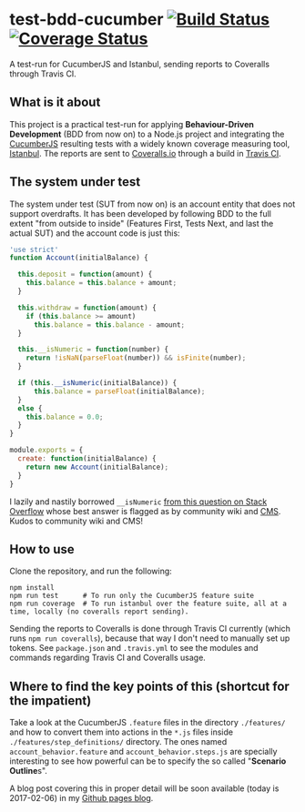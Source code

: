 # test-bdd-cucumber [![Build Status](https://travis-ci.org/gvisoc/test-bdd-cucumber.svg?branch=master)](https://travis-ci.org/gvisoc/test-bdd-cucumber) [![Coverage Status](https://coveralls.io/repos/github/gvisoc/test-bdd-cucumber/badge.svg?branch=master)](https://coveralls.io/github/gvisoc/test-bdd-cucumber?branch=master)
A test-run for CucumberJS and Istanbul, sending reports to Coveralls through Travis CI.

## What is it about
This project is a practical test-run for applying **Behaviour-Driven Development** (BDD from now on) to a Node.js project and integrating the [CucumberJS](https://cucumber.io) resulting tests with a widely known coverage measuring tool, [Istanbul](https://github.com/gotwarlost/istanbul). The reports are sent to [Coveralls.io](https://coveralls.io) through a build in [Travis CI](https://travis-ci.org).

## The system under test
The system under test (SUT from now on) is an account entity that does not support overdrafts. It has been developed by following BDD to the full extent "from outside to inside" (Features First, Tests Next, and last the actual SUT) and the account code is just this:

```javascript
'use strict'
function Account(initialBalance) {

  this.deposit = function(amount) {
    this.balance = this.balance + amount;
  }

  this.withdraw = function(amount) {
    if (this.balance >= amount)
      this.balance = this.balance - amount;
  }

  this.__isNumeric = function(number) {
    return !isNaN(parseFloat(number)) && isFinite(number);
  }

  if (this.__isNumeric(initialBalance)) {
      this.balance = parseFloat(initialBalance);
  }
  else {
    this.balance = 0.0;
  }
}

module.exports = {
  create: function(initialBalance) {
    return new Account(initialBalance);
  }
}
```

I lazily and nastily borrowed `__isNumeric` [from this question on Stack Overflow](http://stackoverflow.com/questions/18082/validate-decimal-numbers-in-javascript-isnumeric) whose best answer is flagged as by community wiki and [CMS](http://stackoverflow.com/users/5445). Kudos to community wiki and CMS!

## How to use
Clone the repository, and run the following:

```
npm install
npm run test      # To run only the CucumberJS feature suite
npm run coverage  # To run istanbul over the feature suite, all at a time, locally (no coveralls report sending).
```
Sending the reports to Coveralls is done through Travis CI currently (which runs `npm run coveralls`), because that way I don't need to manually set up tokens. See `package.json` and `.travis.yml` to see the modules and commands regarding Travis CI and Coveralls usage.


## Where to find the key points of this (shortcut for the impatient)
Take a look at the CucumberJS `.feature` files in the directory `./features/` and how to convert them into actions in the `*.js` files inside `./features/step_definitions/` directory. The ones named `account_behavior.feature` and `account_behavior.steps.js` are specially interesting to see how powerful can be to specify the so called "**Scenario Outline**s".

A blog post covering this in proper detail will be soon available (today is 2017-02-06) in my [Github pages blog](http://gvisoc.com).
